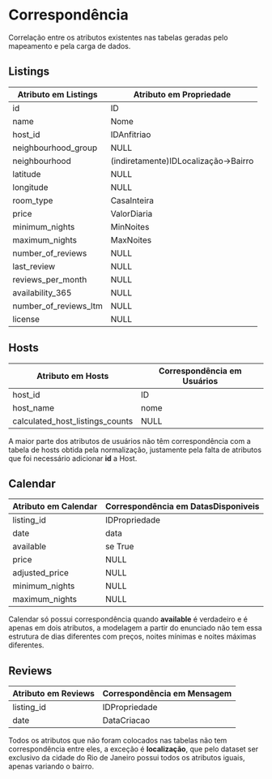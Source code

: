# Correspondência
Correlação entre os atributos existentes nas tabelas geradas pelo mapeamento e pela carga de dados.

## Listings

| **Atributo em Listings**     | **Atributo em Propriedade**              |
| ------------------------ | ------------------------------------ |
| id                       | ID                                   |
| name                     | Nome                                 |
| host\_id                 | IDAnfitriao                          |
| neighbourhood\_group     | NULL                                 |
| neighbourhood            | (indiretamente)IDLocalização&#8594;Bairro |
| latitude                 | NULL                                 |
| longitude                | NULL                                 |
| room\_type               | CasaInteira                          |
| price                    | ValorDiaria                          |
| minimum\_nights          | MinNoites                            |
| maximum\_nights          | MaxNoites                            |
| number\_of\_reviews      | NULL                                 |
| last\_review             | NULL                                 |
| reviews\_per\_month      | NULL                                 |
| availability\_365        | NULL                                 |
| number\_of\_reviews\_ltm | NULL                                 |
| license                  | NULL                                 |

## Hosts

| **Atributo em Hosts**                  | **Correspondência em Usuários** |
| ---------------------------------- | --------------------------- |
| host\_id                           | ID                          |
| host\_name                         | nome                        |
| calculated\_host\_listings\_counts | NULL                        |

A maior parte dos atributos de usuários não têm correspondência com a tabela de hosts obtida pela normalização, justamente pela falta de atributos que foi necessário adicionar **id** a Host.

## Calendar

| **Atributo em Calendar** | **Correspondência em DatasDisponiveis** |
| -------------------- | ------------------------------------ |
| listing\_id          | IDPropriedade                        |
| date                 | data                                 |
| available            | se True                              |
| price                | NULL                                 |
| adjusted\_price      | NULL                                 |
| minimum\_nights      | NULL                                 |
| maximum\_nights      | NULL                                 |

Calendar só possui correspondência quando **available** é verdadeiro e é apenas em dois atributos, a modelagem a partir do enunciado não tem essa estrutura de dias diferentes com preços, noites mínimas e noites máximas diferentes.

## Reviews

| **Atributo em Reviews** | **Correspondência em Mensagem** |
| ------------------- | --------------------------- |
| listing\_id         | IDPropriedade               |
| date                | DataCriacao                 |

Todos os atributos que não foram colocados nas tabelas não tem correspondência entre eles, a exceção é **localização**, que pelo dataset ser exclusivo da cidade do Rio de Janeiro possui todos os atributos iguais, apenas variando o bairro.
